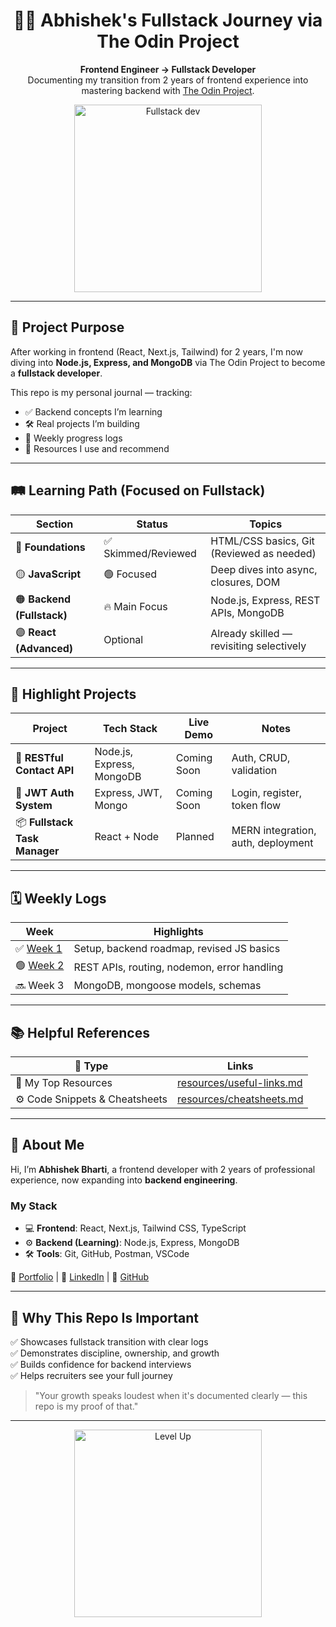 <h1 align="center">🧑‍💻 Abhishek's Fullstack Journey via The Odin Project</h1>

<p align="center">
  <strong>Frontend Engineer → Fullstack Developer</strong><br/>
  Documenting my transition from 2 years of frontend experience into mastering backend with <a href="https://www.theodinproject.com/">The Odin Project</a>.
</p>

<p align="center">
  <img src="https://raw.githubusercontent.com/abhishekbharti-dev/the-odin-project-journal/main/screenshots/fullstack-illustration.png" width="300" alt="Fullstack dev" />
</p>

---

## 🧭 Project Purpose

After working in frontend (React, Next.js, Tailwind) for 2 years, I'm now diving into **Node.js, Express, and MongoDB** via The Odin Project to become a **fullstack developer**.

This repo is my personal journal — tracking:

- ✅ Backend concepts I’m learning
- 🛠️ Real projects I’m building
- 📘 Weekly progress logs
- 📂 Resources I use and recommend

---

## 🛤️ Learning Path (Focused on Fullstack)

| Section | Status | Topics |
|--------|--------|--------|
| 🔵 **Foundations** | ✅ Skimmed/Reviewed | HTML/CSS basics, Git (Reviewed as needed) |
| 🟡 **JavaScript** | 🟢 Focused | Deep dives into async, closures, DOM |
| 🟠 **Backend (Fullstack)** | 🔥 Main Focus | Node.js, Express, REST APIs, MongoDB |
| 🟣 **React (Advanced)** | Optional | Already skilled — revisiting selectively |

---

## 💼 Highlight Projects

| Project | Tech Stack | Live Demo | Notes |
|--------|------------|-----------|-------|
| 🧾 **RESTful Contact API** | Node.js, Express, MongoDB | Coming Soon | Auth, CRUD, validation |
| 🔐 **JWT Auth System** | Express, JWT, Mongo | Coming Soon | Login, register, token flow |
| 📦 **Fullstack Task Manager** | React + Node | Planned | MERN integration, auth, deployment |

---

## 🗓 Weekly Logs

| Week | Highlights |
|------|------------|
| ✅ [Week 1](reflections/week-01.md) | Setup, backend roadmap, revised JS basics |
| 🟢 [Week 2](reflections/week-02.md) | REST APIs, routing, nodemon, error handling |
| 🔜 Week 3 | MongoDB, mongoose models, schemas |

---

## 📚 Helpful References

| 📎 Type | Links |
|--------|-------|
| 🔗 My Top Resources | [resources/useful-links.md](resources/useful-links.md) |
| ⚙️ Code Snippets & Cheatsheets | [resources/cheatsheets.md](resources/cheatsheets.md) |

---

## 🧠 About Me

Hi, I’m **Abhishek Bharti**, a frontend developer with 2 years of professional experience, now expanding into **backend engineering**.

### My Stack

- 💻 **Frontend**: React, Next.js, Tailwind CSS, TypeScript
- ⚙️ **Backend (Learning)**: Node.js, Express, MongoDB
- 🛠️ **Tools**: Git, GitHub, Postman, VSCode

📁 [Portfolio](https://your-portfolio-link.com) | 💼 [LinkedIn](https://linkedin.com/in/yourprofile) | 🐙 [GitHub](https://github.com/abhishekbharti-dev)

---

## 🚀 Why This Repo Is Important

✅ Showcases fullstack transition with clear logs  
✅ Demonstrates discipline, ownership, and growth  
✅ Builds confidence for backend interviews  
✅ Helps recruiters see your full journey

> "Your growth speaks loudest when it's documented clearly — this repo is my proof of that."

---

<p align="center">
  <img src="https://raw.githubusercontent.com/abhishekbharti-dev/the-odin-project-journal/main/screenshots/fullstack-levelup.gif" width="300" alt="Level Up" />
</p>
